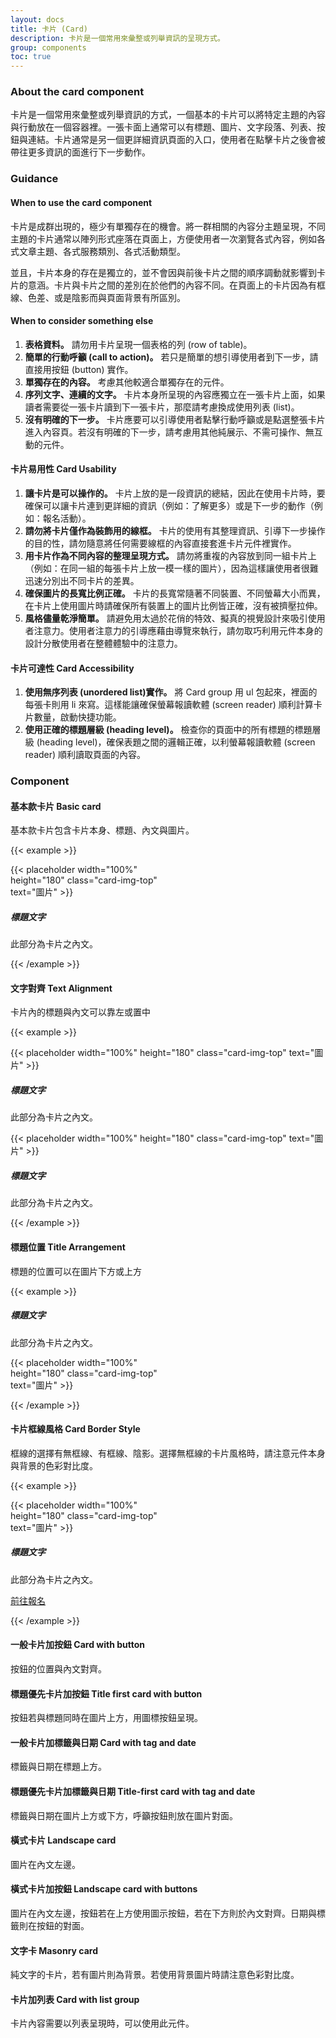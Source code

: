 ```yaml
---
layout: docs
title: 卡片 (Card)
description: 卡片是一個常用來彙整或列舉資訊的呈現方式。
group: components
toc: true
---
```


### About the card component

卡片是一個常用來彙整或列舉資訊的方式，一個基本的卡片可以將特定主題的內容與行動放在一個容器裡。一張卡面上通常可以有標題、圖片、文字段落、列表、按鈕與連結。卡片通常是另一個更詳細資訊頁面的入口，使用者在點擊卡片之後會被帶往更多資訊的面進行下一步動作。

### Guidance
#### When to use the card component

卡片是成群出現的，極少有單獨存在的機會。將一群相關的內容分主題呈現，不同主題的卡片通常以陣列形式座落在頁面上，方便使用者一次瀏覽各式內容，例如各式文章主題、各式服務類別、各式活動類型。

並且，卡片本身的存在是獨立的，並不會因與前後卡片之間的順序調動就影響到卡片的意涵。卡片與卡片之間的差別在於他們的內容不同。在頁面上的卡片因為有框線、色差、或是陰影而與頁面背景有所區別。

#### When to consider something else

1. **表格資料。** 請勿用卡片呈現一個表格的列 (row of table)。
2. **簡單的行動呼籲 (call to action)。** 若只是簡單的想引導使用者到下一步，請直接用按鈕 (button) 實作。
3. **單獨存在的內容。** 考慮其他較適合單獨存在的元件。
4. **序列文字、連續的文字。** 卡片本身所呈現的內容應獨立在一張卡片上面，如果讀者需要從一張卡片讀到下一張卡片，那麼請考慮換成使用列表 (list)。
5. **沒有明確的下一步。** 卡片應要可以引導使用者點擊行動呼籲或是點選整張卡片進入內容頁。若沒有明確的下一步，請考慮用其他純展示、不需可操作、無互動的元件。

#### 卡片易用性 Card Usability
1. **讓卡片是可以操作的。** 卡片上放的是一段資訊的總結，因此在使用卡片時，要確保可以讓卡片連到更詳細的資訊（例如：了解更多）或是下一步的動作（例如：報名活動）。
2. **請勿將卡片僅作為裝飾用的線框。** 卡片的使用有其整理資訊、引導下一步操作的目的性，請勿隨意將任何需要線框的內容直接套進卡片元件裡實作。
3. **用卡片作為不同內容的整理呈現方式。** 請勿將重複的內容放到同一組卡片上（例如：在同一組的每張卡片上放一模一樣的圖片），因為這樣讓使用者很難迅速分別出不同卡片的差異。
4. **確保圖片的長寬比例正確。** 卡片的長寬常隨著不同裝置、不同螢幕大小而異，在卡片上使用圖片時請確保所有裝置上的圖片比例皆正確，沒有被擠壓拉伸。
5. **風格儘量乾淨簡單。** 請避免用太過於花俏的特效、擬真的視覺設計來吸引使用者注意力。使用者注意力的引導應藉由導覽來執行，請勿取巧利用元件本身的設計分散使用者在整體體驗中的注意力。

#### 卡片可達性 Card Accessibility
1. **使用無序列表 (unordered list)實作。** 將 Card group 用 ul 包起來，裡面的每張卡則用 li 來寫。這樣能讓確保螢幕報讀軟體 (screen reader) 順利計算卡片數量，啟動快捷功能。
2. **使用正確的標題層級 (heading level)。** 檢查你的頁面中的所有標題的標題層級 (heading level)，確保表題之間的邏輯正確，以利螢幕報讀軟體 (screen reader) 順利讀取頁面的內容。

### Component 

#### 基本款卡片 Basic card
基本款卡片包含卡片本身、標題、內文與圖片。

{{< example >}}

<div class="card" style="width: 18rem;">
  {{< placeholder width="100%" height="180" class="card-img-top" text="圖片" >}}
  <div class="card-body">
    <h5 class="card-title">標題文字</h5>
    <p class="card-text">此部分為卡片之內文。</p>
  </div>
</div>

{{< /example >}}

#### 文字對齊 Text Alignment
卡片內的標題與內文可以靠左或置中
  
{{< example >}}

<div class="row">
  <div class="col-md-4">
    <div class="card">
      {{< placeholder width="100%" height="180" class="card-img-top" text="圖片" >}}
      <div class="card-body">
        <h5 class="card-title">標題文字</h5>
        <p class="card-text">此部分為卡片之內文。</p>
      </div>
    </div>
  </div>
  <div class="col-md-4">
    <div class="card text-center">
      {{< placeholder width="100%" height="180" class="card-img-top" text="圖片" >}}
      <div class="card-body">
        <h5 class="card-title">標題文字</h5>
        <p class="card-text">此部分為卡片之內文。</p>
      </div>
    </div>
  </div>
</div>

{{< /example >}}

#### 標題位置 Title Arrangement
標題的位置可以在圖片下方或上方    
    
{{< example >}}

<div class="card" style="width: 18rem;">
  <div class="card-body">
    <h5 class="card-title">標題文字</h5>
    <p class="card-text">此部分為卡片之內文。</p>
  </div>
  {{< placeholder width="100%" height="180" class="card-img-top" text="圖片" >}}
</div>

{{< /example >}}

#### 卡片框線風格 Card Border Style
框線的選擇有無框線、有框線、陰影。選擇無框線的卡片風格時，請注意元件本身與背景的色彩對比度。
  

{{< example >}}

<div class="card" style="width: 18rem;">
  {{< placeholder width="100%" height="180" class="card-img-top" text="圖片" >}}
  <div class="card-body">
    <h5 class="card-title">標題文字</h5>
    <p class="card-text">此部分為卡片之內文。</p>
    <a href="#" class="btn btn-primary">前往報名</a>
  </div>
</div>

{{< /example >}}

#### 一般卡片加按鈕 Card with button
按鈕的位置與內文對齊。
  
  
#### 標題優先卡片加按鈕 Title first card with button
按鈕若與標題同時在圖片上方，用圖標按鈕呈現。
  
#### 一般卡片加標籤與日期 Card with tag and date
標籤與日期在標題上方。
  
#### 標題優先卡片加標籤與日期 Title-first card with tag and date
標籤與日期在圖片上方或下方，呼籲按鈕則放在圖片對面。
  
#### 橫式卡片 Landscape card
圖片在內文左邊。
  
#### 橫式卡片加按鈕 Landscape card with buttons
圖片在內文左邊，按鈕若在上方使用圖示按鈕，若在下方則於內文對齊。日期與標籤則在按鈕的對面。
  
#### 文字卡 Masonry card
純文字的卡片，若有圖片則為背景。若使用背景圖片時請注意色彩對比度。
  
#### 卡片加列表 Card with list group
卡片內容需要以列表呈現時，可以使用此元件。
  
